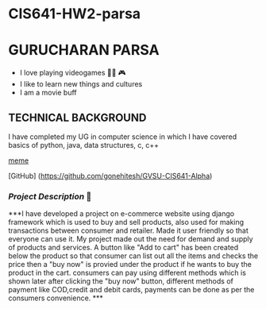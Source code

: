 # CIS641-HW2-parsa

# **GURUCHARAN PARSA** #
* I love playing videogames 🐱‍🏍 🎮
* I like to learn new things and cultures
* I am a movie buff

## **TECHNICAL BACKGROUND**
I have completed my UG in computer science in which I have covered basics of python, java, data structures, c, c++

[meme](https://static1.thegamerimages.com/wordpress/wp-content/uploads/2018/03/marvel-thor.jpg)
 
[GitHub] (https://github.com/gonehitesh/GVSU-CIS641-Alpha)

### *Project Description*  📝
***I have developed a project on e-commerce website using django framework which is used to buy and sell products, also used for making transactions between consumer and retailer.
  Made it user friendly so that everyone can use it. My project made out the need for demand and supply of products and services. A button like "Add to cart" has been created       below the product so that consumer can list out all the items and checks the price then a "buy now" is provied under the product if he wants to buy the product in the cart.
  consumers can pay using different methods which is shown later after clicking the "buy now" button, different methods of payment like COD,credit and debit cards, payments can be   done as per the consumers convenience. ***
